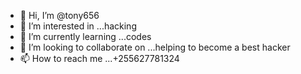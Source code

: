 - 👋 Hi, I’m @tony656
- 👀 I’m interested in ...hacking
- 🌱 I’m currently learning ...codes
- 💞️ I’m looking to collaborate on ...helping to become a best hacker
- 📫 How to reach me ...+255627781324

<!---
tony656/tony656 is a ✨ special ✨ repository because its `README.md` (this file) appears on your GitHub profile.
You can click the Preview link to take a look at your changes.
--->
